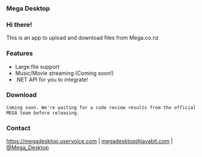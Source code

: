 ### Mega Desktop

### Hi there!
This is an app to upload and download files from Mega.co.nz

### Features
- Large file support
- Music/Movie streaming (Coming soon!)
- .NET API for you to integrate!

### Download
```
Coming soon. We're waiting for a code review results from the official MEGA team before releasing.
```

### Contact
https://megadesktop.uservoice.com | megadesktop@lavabit.com | [@Mega_Desktop](https://twitter.com/Mega_Desktop)
